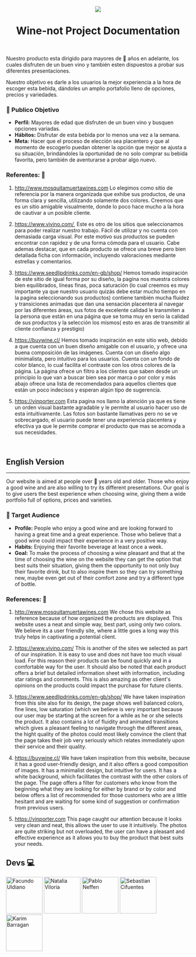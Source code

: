 <h1 align="center">
  <img src="https://github.com/Rebelzob/grupo_9_DrinksForGeeks/blob/28f29299d305ff6ad072152a443c4b7b94d33164/Wine-not%20Project.png" />
  <br>
  <br>
  Wine-not Project Documentation
</h1>
<br>

Nuestro producto esta dirigido  para  mayores de 🔞 años en adelante,  los cuales disfruten de un buen vino y también esten dispuestos a probar sus diferentes presentaciones. 

Nuestro objetivo es darle a los usuarios la mejor experiencia a la hora de escoger esta bebida, dándoles un amplio portafolio lleno de opciones, precios y variedades. 

### 🎯 Publico Objetivo 

- **Perfil:**  Mayores de edad  que disfruten de un buen vino y busquen opciones variadas.
- **Hábitos:** Disfrutar de esta bebida por lo menos una vez a la semana.
- **Meta:** Hacer que el proceso de elección sea placentero y que al momento de escogerlo puedan obtener  la opción que mejor  se ajusta a su situación, brindándoles la oportunidad de no solo comprar su bebida favorita, pero también de aventurarse a probar algo nuevo. 


### Referentes: 📑

1. http://www.mosquitamuertawines.com Lo elegimos como sitio de referencia por la manera organizada que exhibe sus productos, de una forma clara y sencilla, utilizando solamente dos colores. Creemos que es un sitio amigable visualmente, donde lo poco hace mucho a la hora de cautivar a un posible cliente.

2. https://www.vivino.com/  Este es otro de los sitios que seleccionamos para poder realizar nuestro trabajo. Fácil de utilizar y no cuenta con demasiada carga visual. Por este motivo sus productos se pueden encontrar con rapidez y de una forma cómoda para el usuario. Cabe ademas destacar, que en cada producto se ofrece una breve pero bien detallada ficha con información, incluyendo valoraciones mediante estrellas y comentarios.

3. https://www.seedlipdrinks.com/en-gb/shop/ Hemos tomado inspiración de este sitio de igual forma por su diseño, la pagina nos muestra colores bien equilibrados, líneas finas, poca saturación (lo cual creemos es muy importante ya que nuestro usuario quizás debe estar mucho tiempo en la pagina seleccionando sus productos) contiene también mucha fluidez y transiciones animadas que dan una sensación placentera al navegar por las diferentes áreas, sus fotos de excelente calidad le transmiten a la persona que están en una página que se toma muy en serio la calidad de sus productos y la selección los mismos( esto en aras de transmitir al cliente confianza y prestigio)

4. https://buywine.cl/ Hemos tomado inspiración en este sitio web, debido a que cuenta con un buen diseño amigable con el usuario, y ofrece una buena composición de las imágenes. Cuenta con un diseño algo minimalista, pero intuitivo para los usuarios. Cuenta con un fondo de color blanco, lo cual facilita el contraste con los otros colores de la página. La página ofrece un filtro a los clientes que saben desde un principio lo que van a buscar bien sea por marca o por color y más abajo ofrece una lista de recomendados para aquellos clientes que están un poco indecisos y esperan algún tipo de sugerencia. 

5. https://vinporter.com Esta pagina nos llamo la atención ya que es tiene un orden visual bastante agradable y le permite al usuario hacer uso de esta intuitivamente. Las fotos son bastante llamativas pero no se ve sobrecargado, el usuario puede tener una experiencia placentera y efectiva ya que le permite comprar el producto que mas se acomoda a sus necesidades. 

<br>

## English Version
------

Our website  is aimed at people over 🔞 years old and older. Those who enjoy a good wine and are also willing to try its different presentations. Our goal is to give users the best experience when choosing wine, giving them a wide portfolio full of options, prices and varieties. 

### 🎯 Target Audience

- **Profile:** People who enjoy a good wine and are looking forward to having a great time and a great experience. Those who believe that a good wine could impact their experience in a very positive way. 
- **Habits:** Enjoying their favorite  beverage at least once a week.
- **Goal:** To make the process of choosing a wine pleasant and that at the time of choosing the wine on the website they can get the option that best suits their situation, giving them the opportunity to not only buy their favorite drink, but to also inspire them so they can try something new, maybe even get out of their comfort zone and try a different type of bottle. 


### References: 📑

1. http://www.mosquitamuertawines.com We chose this website  as  reference because of how organized the products are displayed.  This website uses  a neat  and simple way, best part, using only two colors. We believe its a user friendly site,  where a little goes a long way this truly helps in captivating a potential client.

2. https://www.vivino.com/ This is another of the sites we selected as part of our inspiration. It is easy to use and does not have too much visual load. For this reason their products can be found quickly and in a comfortable way for the user. It should also be noted that each product offers a brief but detailed information sheet with information, including star ratings and comments.  This is also amazing as other client's opinions on the products could impact the purchase for future clients. 

3. https://www.seedlipdrinks.com/en-gb/shop/ We have taken inspiration from this site also for its design, the page shows well balanced colors, fine lines, low saturation (which we believe is very important because our user may be starting at the screen for a while as he or she selects the product. It also contains a lot of fluidity and animated transitions which gives a pleasant feeling to navigate through the different areas, the hight quality of the photos could most likely convince the client that the page takes their job very seriously which relates immediately  upon their service and their quality. 

4. https://buywine.cl/ We have taken inspiration from this website, because it has a good user-friendly design, and it also  offers a good composition of images. It has a minimalist design, but intuitive for users. It has a white background, which facilitates the contrast with the other colors of the page. The page offers a filter for customers who know from the beginning what they are looking for either by brand or by color and below offers a list of recommended for those customers who are a little hesitant  and are waiting for some kind of suggestion or confirmation from previous users. 

5. https://vinporter.com This page caught our attention because it looks very clean and neat, this  allows the user to use it intuitively. The photos are quite striking but not overloaded, the user can have a pleasant and effective experience as it allows you to buy the product that best suits your needs. 


## **Devs** 💻
<a href="https://github.com/FacundoUndiano1" target="_blank"><img src="https://avatars.githubusercontent.com/u/108700220?v=4" alt="Facundo Uldiano" width="100"></a>
<a href="https://github.com/nataliaviloria009" target="_blank"><img src="https://avatars.githubusercontent.com/u/108700201?v=4" alt="Natalia Viloria" width="100"></a>
<a href="https://github.com/Pabloneffen"><img src="https://avatars.githubusercontent.com/u/108700235?v=4" alt="Pablo Neffen" width="100"></a>
<a href="https://github.com/sebastiancifuentes28" target="_blank"><img src="https://avatars.githubusercontent.com/u/108700244?v=4" alt="Sebastian Cifuentes" width="100"></a>
<a href="https://github.com/Rebelzob" target="_blank"><img src="https://avatars.githubusercontent.com/u/52711805?v=4" alt="Karim Barragan" width="100"></a>
